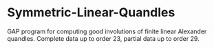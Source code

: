 # Symmetric-Linear-Quandles
GAP program for computing good involutions of finite linear Alexander quandles. Complete data up to order 23, partial data up to order 29.
